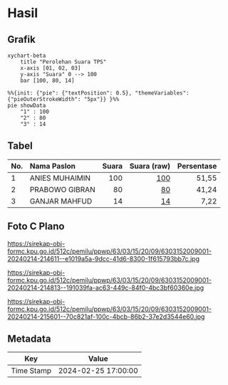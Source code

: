 # Hasil

## Grafik

```mermaid
xychart-beta
    title "Perolehan Suara TPS"
    x-axis [01, 02, 03]
    y-axis "Suara" 0 --> 100
    bar [100, 80, 14]
```

```mermaid
%%{init: {"pie": {"textPosition": 0.5}, "themeVariables": {"pieOuterStrokeWidth": "5px"}} }%%
pie showData
    "1" : 100
    "2" : 80
    "3" : 14
```

## Tabel

| No. | Nama Paslon    | Suara | Suara (raw) | Persentase |
|:--- |:-------------- | -----:| -----------:| ----------:|
| 1   | ANIES MUHAIMIN | 100   | [100][p-1]  | 51,55      |
| 2   | PRABOWO GIBRAN | 80    | [80][p-2]   | 41,24      |
| 3   | GANJAR MAHFUD  | 14    | [14][p-3]   | 7,22       |


[p-1]: https://github.com/gigit-pemilu/pemilu-2024-63-kalimantan-selatan/blob/main/pilpres/hitung-suara/sub/63-kalimantan-selatan/sub/03-banjar/sub/15-martapura-timur/sub/2009-tambak-anyar-ulu/sub/001-tps/sub/paslon-1.txt
[p-2]: https://github.com/gigit-pemilu/pemilu-2024-63-kalimantan-selatan/blob/main/pilpres/hitung-suara/sub/63-kalimantan-selatan/sub/03-banjar/sub/15-martapura-timur/sub/2009-tambak-anyar-ulu/sub/001-tps/sub/paslon-2.txt
[p-3]: https://github.com/gigit-pemilu/pemilu-2024-63-kalimantan-selatan/blob/main/pilpres/hitung-suara/sub/63-kalimantan-selatan/sub/03-banjar/sub/15-martapura-timur/sub/2009-tambak-anyar-ulu/sub/001-tps/sub/paslon-3.txt

## Foto C Plano

https://sirekap-obj-formc.kpu.go.id/512c/pemilu/ppwp/63/03/15/20/09/6303152009001-20240214-214611--e1019a5a-9dcc-41d6-8300-1f615793bb7c.jpg

https://sirekap-obj-formc.kpu.go.id/512c/pemilu/ppwp/63/03/15/20/09/6303152009001-20240214-214813--191039fa-ac63-449c-84f0-4bc3bf60360e.jpg

https://sirekap-obj-formc.kpu.go.id/512c/pemilu/ppwp/63/03/15/20/09/6303152009001-20240214-215601--70c821af-100c-4bcb-86b2-37e2d3544e60.jpg


## Metadata

| Key        | Value               |
| ---------- | ------------------- |
| Time Stamp | 2024-02-25 17:00:00 |



